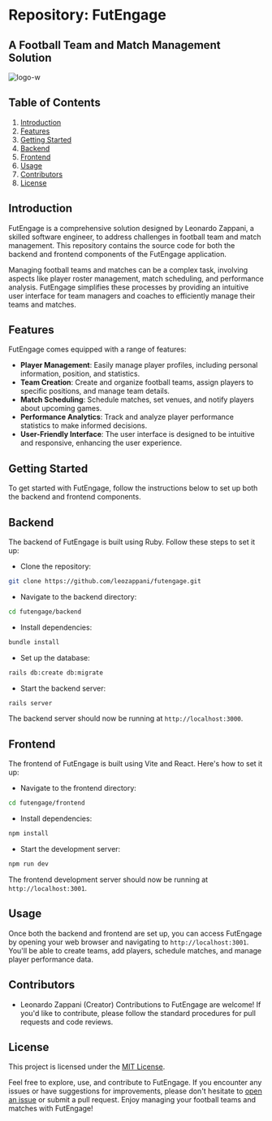# Repository: FutEngage
## A Football Team and Match Management Solution

![logo-w](https://github.com/Leonardo-Zappani/Futengage-Backend/assets/102327012/34e3fdcf-af8e-4430-9d03-1bc357e5a918)

## Table of Contents
1. [Introduction](#introduction)
2. [Features](#features)
3. [Getting Started](#getting-started)
4. [Backend](#backend)
5. [Frontend](#frontend)
6. [Usage](#usage)
7. [Contributors](#contributors)
8. [License](#license)

## Introduction
FutEngage is a comprehensive solution designed by Leonardo Zappani, a skilled software engineer, to address challenges in football team and match management. This repository contains the source code for both the backend and frontend components of the FutEngage application.

Managing football teams and matches can be a complex task, involving aspects like player roster management, match scheduling, and performance analysis. FutEngage simplifies these processes by providing an intuitive user interface for team managers and coaches to efficiently manage their teams and matches.

## Features
FutEngage comes equipped with a range of features:

- **Player Management**: Easily manage player profiles, including personal information, position, and statistics.
- **Team Creation**: Create and organize football teams, assign players to specific positions, and manage team details.
- **Match Scheduling**: Schedule matches, set venues, and notify players about upcoming games.
- **Performance Analytics**: Track and analyze player performance statistics to make informed decisions.
- **User-Friendly Interface**: The user interface is designed to be intuitive and responsive, enhancing the user experience.

## Getting Started
To get started with FutEngage, follow the instructions below to set up both the backend and frontend components.

## Backend
The backend of FutEngage is built using Ruby. Follow these steps to set it up:

- Clone the repository:
```bash
git clone https://github.com/leozappani/futengage.git
```
- Navigate to the backend directory:
```bash
cd futengage/backend
```
- Install dependencies:
```bash
bundle install
```
- Set up the database:
```bash
rails db:create db:migrate
```
- Start the backend server:
```bash
rails server
```
The backend server should now be running at `http://localhost:3000`.

## Frontend
The frontend of FutEngage is built using Vite and React. Here's how to set it up:

- Navigate to the frontend directory:
```bash
cd futengage/frontend
```
- Install dependencies:
```bash
npm install
```
- Start the development server:
```bash
npm run dev
```
The frontend development server should now be running at `http://localhost:3001`.

## Usage
Once both the backend and frontend are set up, you can access FutEngage by opening your web browser and navigating to `http://localhost:3001`. You'll be able to create teams, add players, schedule matches, and manage player performance data.

## Contributors
- Leonardo Zappani (Creator)
Contributions to FutEngage are welcome! If you'd like to contribute, please follow the standard procedures for pull requests and code reviews.

## License
This project is licensed under the [MIT License](LICENSE.txt).

Feel free to explore, use, and contribute to FutEngage. If you encounter any issues or have suggestions for improvements, please don't hesitate to [open an issue](../../issues) or submit a pull request. Enjoy managing your football teams and matches with FutEngage!
